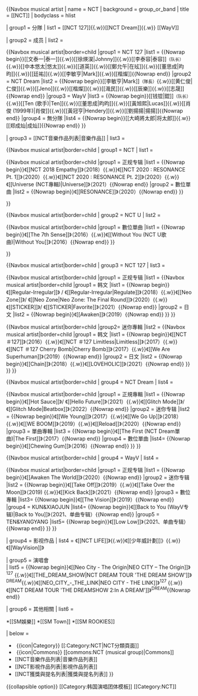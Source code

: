 {{Navbox musical artist
| name       = NCT
| background = group_or_band
| title      = [[NCT]]
| bodyclass  = hlist

| group1 = 分隊
| list1 = [[NCT 127]]{{.w}}[[NCT Dream]]{{.w}} [[WayV]]

| group2 = 成员
| list2 =

{{Navbox musical artist|border=child
|group1 = NCT 127
|list1 = {{Nowrap begin}}[[文泰一|泰一]]{{.w}}[[徐煐淏|Johnny]]{{.w}}[[李泰容|泰容]]<small>（队长）</small>{{.w}}[[中本悠太|悠太]]{{.w}}[[道英]]{{.w}}[[鄭允午|在玹]]{{.w}}[[董思成|昀昀]]{{.w}}[[廷祐]]{{.w}}[[李敏亨|Mark]]{{.w}}[[楷燦]]{{Nowrap end}} 
|group2 = NCT Dream
|list2 = {{Nowrap begin}}[[李敏亨|Mark]]<small>（隊長）</small>{{.w}}[[黄仁俊|仁俊]]{{.w}}[[Jeno]]{{.w}}[[楷燦]]{{.w}}[[渽民]]{{.w}}[[辰樂]]{{.w}}[[志晟]]{{Nowrap end}} 
|group3 = WayV
|list3 = {{Nowrap begin}}[[钱锟|錕]]<small>（队长）</small>{{.w}}[[Ten (歌手)|Ten]]{{.w}}[[董思成|昀昀]]{{.w}}[[黃旭熙|Lucas]]{{.w}}[[肖俊 (1999年)|肖俊]]{{.w}}[[黃冠亨|Hendery]]{{.w}}[[劉揚揚|揚揚]]{{Nowrap end}} 
|group4 = 無分隊
|list4 = {{Nowrap begin}}[[大崎將太郎|将太郎]]</small>{{.w}}[[郑成灿|成灿]]{{Nowrap end}} 
}}

| group3  = [[NCT音樂作品列表|音樂作品]]
| list3 =

{{Navbox musical artist|border=child
| group1 = NCT
| list1  = 

{{Navbox musical artist|border=child
|group1 = 正规专辑
|list1 = {{Nowrap begin}}《[[NCT 2018 Empathy]]》（2018）{{.w}}《[[NCT 2020 : RESONANCE Pt. 1]]》（2020）{{.w}}《[[NCT 2020 : RESONANCE Pt. 2]]》（2020）{{.w}}《[[Universe (NCT專輯)|Universe]]》（2021）{{Nowrap end}} 
|group2 = 數位單曲
|list2 = {{Nowrap begin}}《[[RESONANCE]]》（2020）{{Nowrap end}} 
}}

}}

{{Navbox musical artist|border=child
| group2 = NCT U
| list2  = 

{{Navbox musical artist|border=child
|group1 = 數位單曲
|list1 = {{Nowrap begin}}《[[The 7th Sense]]》（2016）{{.w}}《[[Without You (NCT U歌曲)|Without You]]》（2016）{{Nowrap end}}
}}

}}

{{Navbox musical artist|border=child
| group3 = NCT 127
| list3  = 

{{Navbox musical artist|border=child
|group1 = 正规专辑
|list1 = 
{{Navbox musical artist|border=child
|group1 = 韩文
|list1 = {{Nowrap begin}}《[[Regular-Irregular]]》 / 《[[Regular-Irregular|Regulate]]》（2018）{{.w}}《[[Neo Zone]]》/ 《[[Neo Zone|Neo Zone: The Final Round]]》（2020）{{.w}}《[[STICKER]]》/ 《[[STICKER|Favorite]]》（2021）{{Nowrap end}} 
|group2 = 日文
|list2 = {{Nowrap begin}}《[[Awaken]]》（2019）{{Nowrap end}} 
}}
}}

{{Navbox musical artist|border=child
|group2= 迷你專輯
|list2 = 
{{Navbox musical artist|border=child
|group1 = 韩文
|list1 = {{Nowrap begin}}《[[NCT ＃127]]》（2016）{{.w}}《[[NCT ＃127 Limitless|Limitless]]》（2017）{{.w}}《[[NCT ＃127 Cherry Bomb|Cherry Bomb]]》（2017）{{.w}}《[[We Are Superhuman]]》（2019）{{Nowrap end}} 
|group2 = 日文
|list2 = {{Nowrap begin}}《[[Chain]]》（2018）{{.w}}《[[LOVEHOLIC]]》（2021）{{Nowrap end}} 
}}
}}
}}

{{Navbox musical artist|border=child
| group4 = NCT Dream
| list4  = 

{{Navbox musical artist|border=child
|group1 = 正規專輯
|list1 = {{Nowrap begin}}《[[Hot Sauce]]》/ 《[[Hello Future]]》（2021）{{.w}}《[[Glitch Mode]]》/ 《[[Glitch Mode|Beatbox]]》（2022）{{Nowrap end}}
|group2 = 迷你专辑
|list2 = {{Nowrap begin}}《[[We Young]]》（2017）{{.w}}《[[We Go Up]]》（2018）{{.w}}《[[WE BOOM]]》（2019）{{.w}}《[[Reload]]》（2020）{{Nowrap end}} 
|group3 = 單曲專輯
|list3 = {{Nowrap begin}}《[[The First (NCT Dream單曲)|The First]]》（2017）{{Nowrap end}} 
|group4 = 數位單曲
|list4= {{Nowrap begin}}《[[Chewing Gum]]》（2016）{{Nowrap end}} 
}}
}}

{{Navbox musical artist|border=child
| group4 = WayV
| list4  = 

{{Navbox musical artist|border=child
|group1 = 正规专辑
|list1 = {{Nowrap begin}}《[[Awaken The World]]》（2020）{{Nowrap end}} 
|group2 = 迷你专辑
|list2 = {{Nowrap begin}}《[[Take Off]]》（2019）{{.w}}《[[Take Over the Moon]]》（2019) {{.w}}《[[Kick Back]]》（2021）{{Nowrap end}} 
|group3 = 數位專輯
|list3= {{Nowrap begin}}《[[The Vision]]》（2019）{{Nowrap end}} 
|group4 = KUN&XIAOJUN
|list4= {{Nowrap begin}}《[[Back to You (WayV专辑)|Back to You]]》（2021、单曲专辑）{{Nowrap end}} 
|group5 = TEN&YANGYANG
|list5= {{Nowrap begin}}《[[Low Low]]》（2021、单曲专辑）{{Nowrap end}} 
}}
}}

| group4 = 影视作品
| list4  = 《[[NCT LIFE]]》{{.w}}《[[少年威計劃]]》{{.w}}《[[WayVision]]》

| group5 = 演唱會	
| list5  = {{Nowrap begin}}《[[Neo City - The Origin|NEO CITY – The Origin]]》<sup>127</sup> {{.w}}《[[THE_DREAM_SHOW|NCT DREAM TOUR 'THE DREAM SHOW']]》<sup>DREAM</sup>{{.w}}《[[NEO_CITY_-_THE_LINK|NEO CITY - THE LINK]]》<sup>127</sup> {{.w}} 《[[NCT DREAM TOUR 'THE DREAMSHOW 2:In A DREAM']]》<sup>DREAM</sup>{{Nowrap end}} 

| group6 = 其他相關	
| list6  =

*[[SM娛樂]]
*[[SM Town]]
*[[SM ROOKIES]]

| below =
* &nbsp;{{icon|Category}} [[:Category:NCT|NCT分類頁面]]
* &nbsp;{{icon|Commons}} [[commons:NCT (musical group)|Commons]]
* [[NCT音樂作品列表|音樂作品列表]]
* [[NCT影視作品列表|影視作品列表]]
* [[NCT獲獎與提名列表|獲獎與提名列表]]
}}
<noinclude>
{{collapsible option}}
[[Category:韩国演唱团体模板]]
[[Category:NCT]]
</noinclude>